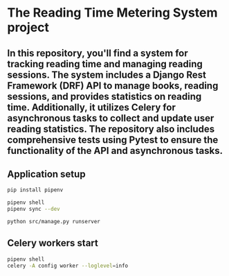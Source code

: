 # The Reading Time Metering System project

## In this repository, you'll find a system for tracking reading time and managing reading sessions. The system includes a Django Rest Framework (DRF) API to manage books, reading sessions, and provides statistics on reading time. Additionally, it utilizes Celery for asynchronous tasks to collect and update user reading statistics. The repository also includes comprehensive tests using Pytest to ensure the functionality of the API and asynchronous tasks.

## Application setup

```bash
pip install pipenv

pipenv shell
pipenv sync --dev

python src/manage.py runserver
```

## Celery workers start

```bash
pipenv shell
celery -A config worker --loglevel=info
```

